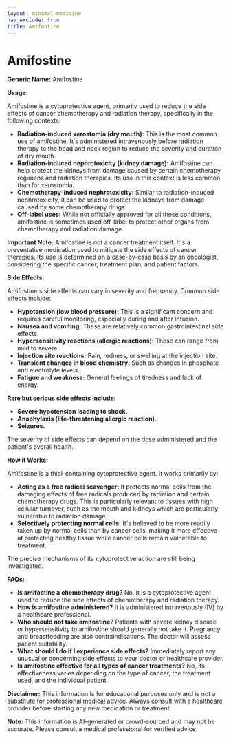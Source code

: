 ```yaml
---
layout: minimal-medicine
nav_exclude: true
title: Amifostine
---
```


# Amifostine

**Generic Name:** Amifostine

**Usage:**

Amifostine is a cytoprotective agent, primarily used to reduce the side effects of cancer chemotherapy and radiation therapy, specifically in the following contexts:

* **Radiation-induced xerostomia (dry mouth):** This is the most common use of amifostine. It's administered intravenously before radiation therapy to the head and neck region to reduce the severity and duration of dry mouth.
* **Radiation-induced nephrotoxicity (kidney damage):** Amifostine can help protect the kidneys from damage caused by certain chemotherapy regimens and radiation therapies.  Its use in this context is less common than for xerostomia.
* **Chemotherapy-induced nephrotoxicity:**  Similar to radiation-induced nephrotoxicity, it can be used to protect the kidneys from damage caused by some chemotherapy drugs.
* **Off-label uses:** While not officially approved for all these conditions, amifostine is sometimes used off-label to protect other organs from chemotherapy and radiation damage.

**Important Note:** Amifostine is *not* a cancer treatment itself. It's a preventative medication used to mitigate the side effects of cancer therapies.  Its use is determined on a case-by-case basis by an oncologist, considering the specific cancer, treatment plan, and patient factors.


**Side Effects:**

Amifostine's side effects can vary in severity and frequency.  Common side effects include:

* **Hypotension (low blood pressure):** This is a significant concern and requires careful monitoring, especially during and after infusion.
* **Nausea and vomiting:**  These are relatively common gastrointestinal side effects.
* **Hypersensitivity reactions (allergic reactions):** These can range from mild to severe.
* **Injection site reactions:** Pain, redness, or swelling at the injection site.
* **Transient changes in blood chemistry:**  Such as changes in phosphate and electrolyte levels.
* **Fatigue and weakness:** General feelings of tiredness and lack of energy.


**Rare but serious side effects include:**

* **Severe hypotension leading to shock.**
* **Anaphylaxis (life-threatening allergic reaction).**
* **Seizures.**

The severity of side effects can depend on the dose administered and the patient's overall health.


**How it Works:**

Amifostine is a thiol-containing cytoprotective agent.  It works primarily by:

* **Acting as a free radical scavenger:**  It protects normal cells from the damaging effects of free radicals produced by radiation and certain chemotherapy drugs.  This is particularly relevant to tissues with high cellular turnover, such as the mouth and kidneys which are particularly vulnerable to radiation damage.
* **Selectively protecting normal cells:** It's believed to be more readily taken up by normal cells than by cancer cells, making it more effective at protecting healthy tissue while cancer cells remain vulnerable to treatment.

The precise mechanisms of its cytoprotective action are still being investigated.


**FAQs:**

* **Is amifostine a chemotherapy drug?** No, it is a cytoprotective agent used to reduce the side effects of chemotherapy and radiation therapy.
* **How is amifostine administered?** It is administered intravenously (IV) by a healthcare professional.
* **Who should not take amifostine?** Patients with severe kidney disease or hypersensitivity to amifostine should generally not take it.  Pregnancy and breastfeeding are also contraindications.  The doctor will assess patient suitability.
* **What should I do if I experience side effects?** Immediately report any unusual or concerning side effects to your doctor or healthcare provider.
* **Is amifostine effective for all types of cancer treatments?** No, its effectiveness varies depending on the type of cancer, the treatment used, and the individual patient.

**Disclaimer:** This information is for educational purposes only and is not a substitute for professional medical advice.  Always consult with a healthcare provider before starting any new medication or treatment.


**Note:** This information is AI-generated or crowd-sourced and may not be accurate. Please consult a medical professional for verified advice.
